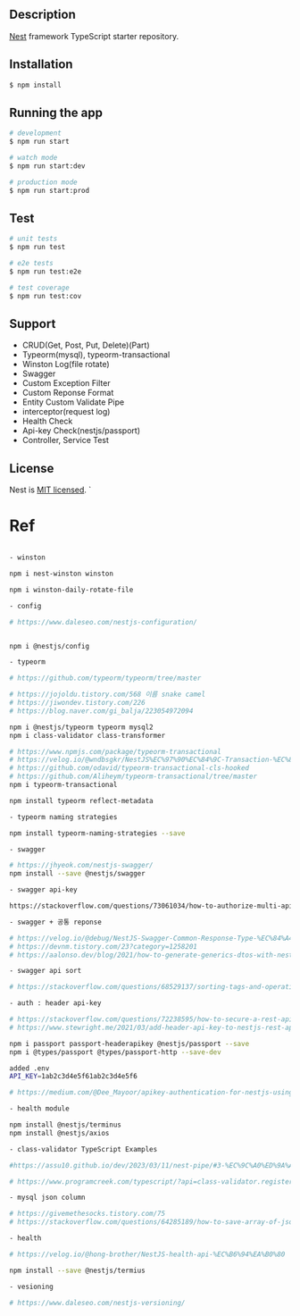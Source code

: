 ## Description

[Nest](https://github.com/nestjs/nest) framework TypeScript starter repository.

## Installation

```bash
$ npm install
```

## Running the app

```bash
# development
$ npm run start

# watch mode
$ npm run start:dev

# production mode
$ npm run start:prod
```

## Test

```bash
# unit tests
$ npm run test

# e2e tests
$ npm run test:e2e

# test coverage
$ npm run test:cov
```

## Support

- CRUD(Get, Post, Put, Delete)(Part)
- Typeorm(mysql), typeorm-transactional
- Winston Log(file rotate)
- Swagger
- Custom Exception Filter
- Custom Reponse Format
- Entity Custom Validate Pipe
- interceptor(request log)
- Health Check
- Api-key Check(nestjs/passport)
- Controller, Service Test

## License

Nest is [MIT licensed](LICENSE).
`

# Ref

```bash

- winston

npm i nest-winston winston

npm i winston-daily-rotate-file

- config

# https://www.daleseo.com/nestjs-configuration/


npm i @nestjs/config

- typeorm

# https://github.com/typeorm/typeorm/tree/master

# https://jojoldu.tistory.com/568 이름 snake camel
# https://jiwondev.tistory.com/226
# https://blog.naver.com/gi_balja/223054972094

npm i @nestjs/typeorm typeorm mysql2
npm i class-validator class-transformer

# https://www.npmjs.com/package/typeorm-transactional
# https://velog.io/@wndbsgkr/NestJS%EC%97%90%EC%84%9C-Transaction-%EC%82%AC%EC%9A%A9%ED%95%98%EA%B8%B0feat.-TypeORM
# https://github.com/odavid/typeorm-transactional-cls-hooked
# https://github.com/Aliheym/typeorm-transactional/tree/master
npm i typeorm-transactional

npm install typeorm reflect-metadata

- typeorm naming strategies

npm install typeorm-naming-strategies --save

- swagger

# https://jhyeok.com/nestjs-swagger/
npm install --save @nestjs/swagger

- swagger api-key

https://stackoverflow.com/questions/73061034/how-to-authorize-multi-api-keys-using-nestjs-swagger-and-useguards

- swagger + 공통 reponse

# https://velog.io/@debug/NestJS-Swagger-Common-Response-Type-%EC%84%A4%EC%A0%95#1-apiresponse%EC%97%90-%EA%B0%84%EB%8B%A8%ED%95%9C-schema-%EC%A0%81%EC%9A%A9%ED%95%98%EA%B8%B0
# https://devnm.tistory.com/23?category=1258201
# https://aalonso.dev/blog/2021/how-to-generate-generics-dtos-with-nestjsswagger-422g

- swagger api sort

# https://stackoverflow.com/questions/68529137/sorting-tags-and-operation-in-swagger-ui

- auth : header api-key

# https://stackoverflow.com/questions/72238595/how-to-secure-a-rest-api-with-an-api-key
# https://www.stewright.me/2021/03/add-header-api-key-to-nestjs-rest-api/amp/

npm i passport passport-headerapikey @nestjs/passport --save
npm i @types/passport @types/passport-http --save-dev

added .env
API_KEY=1ab2c3d4e5f61ab2c3d4e5f6

# https://medium.com/@Dee_Mayoor/apikey-authentication-for-nestjs-using-passport-js-6db467fc31f7

- health module

npm install @nestjs/terminus
npm install @nestjs/axios

- class-validator TypeScript Examples

#https://assu10.github.io/dev/2023/03/11/nest-pipe/#3-%EC%9C%A0%ED%9A%A8%EC%84%B1-%EA%B2%80%EC%82%AC-pipe-%EB%A7%8C%EB%93%A4%EA%B8%B0

# https://www.programcreek.com/typescript/?api=class-validator.registerDecorator

- mysql json column

# https://givemethesocks.tistory.com/75
# https://stackoverflow.com/questions/64285189/how-to-save-array-of-json-object-in-postgres-using-typeorm

- health

# https://velog.io/@hong-brother/NestJS-health-api-%EC%B6%94%EA%B0%80

npm install --save @nestjs/termius

- vesioning

# https://www.daleseo.com/nestjs-versioning/

```
